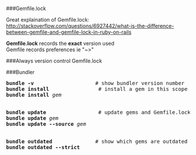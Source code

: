 ###Gemfile.lock

Great explaination of Gemfile.lock: 
http://stackoverflow.com/questions/6927442/what-is-the-difference-between-gemfile-and-gemfile-lock-in-ruby-on-rails

<b>Gemfile.lock</b> records the **exact** version used  
Gemfile records preferences ie "~>"  

###Always version control Gemfile.lock

###Bundler
<pre>
<b>bundle -v</b>                    # show bundler version number
<b>bundle install</b>                # install a gem in this scope
<b>bundle install</b> <em>gem</em>
<br>
<b>bundle update</b>                 # update gems and Gemfile.lock
<b>bundle update</b> <em>gem</em>
<b>bundle update --source</b> <em>gem</em>
<br>
<b>bundle outdated</b>              # show which gems are outdated
<b>bundle outdated --strict</b>

